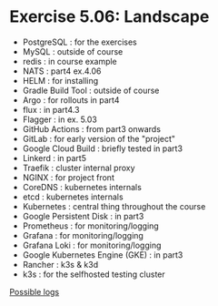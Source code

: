 # Exercise 5.06: Landscape

- PostgreSQL : for the exercises
- MySQL : outside of course
- redis : in course example
- NATS : part4 ex.4.06
- HELM : for installing
- Gradle Build Tool : outside of course
- Argo : for rollouts in part4
- flux : in part4.3
- Flagger : in ex. 5.03
- GitHub Actions : from part3 onwards
- GitLab : for early version of the "project"
- Google Cloud Build : briefly tested in part3
- Linkerd : in part5
- Traefik : cluster internal proxy
- NGINX : for project front
- CoreDNS : kubernetes internals
- etcd : kubernetes internals
- Kubernetes : central thing throughout the course
- Google Persistent Disk : in part3
- Prometheus : for monitoring/logging
- Grafana : for monitoring/logging
- Grafana Loki : for monitoring/logging
- Google Kubernetes Engine (GKE) : in part3
- Rancher : k3s & k3d
- k3s : for the selfhosted testing cluster

[Possible logs](e506.txt)
